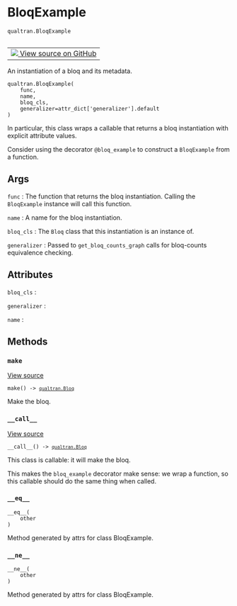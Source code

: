 # BloqExample
`qualtran.BloqExample`


<table class="tfo-notebook-buttons tfo-api nocontent" align="left">
<td>
  <a target="_blank" href="https://github.com/quantumlib/Qualtran/blob/main/qualtran/_infra/bloq_example.py#L22-L56">
    <img src="https://www.tensorflow.org/images/GitHub-Mark-32px.png" />
    View source on GitHub
  </a>
</td>
</table>



An instantiation of a bloq and its metadata.

<pre class="devsite-click-to-copy prettyprint lang-py tfo-signature-link">
<code>qualtran.BloqExample(
    func,
    name,
    bloq_cls,
    generalizer=attr_dict[&#x27;generalizer&#x27;].default
)
</code></pre>



<!-- Placeholder for "Used in" -->

In particular, this class wraps a callable that returns a bloq instantiation with
explicit attribute values.

Consider using the decorator `@bloq_example` to construct a `BloqExample` from a function.

<h2 class="add-link">Args</h2>

`func`<a id="func"></a>
: The function that returns the bloq instantiation. Calling the `BloqExample` instance
  will call this function.

`name`<a id="name"></a>
: A name for the bloq instantiation.

`bloq_cls`<a id="bloq_cls"></a>
: The `Bloq` class that this instantiation is an instance of.

`generalizer`<a id="generalizer"></a>
: Passed to `get_bloq_counts_graph` calls for bloq-counts equivalence checking.






<h2 class="add-link">Attributes</h2>

`bloq_cls`<a id="bloq_cls"></a>
: &nbsp;

`generalizer`<a id="generalizer"></a>
: &nbsp;

`name`<a id="name"></a>
: &nbsp;




## Methods

<h3 id="make"><code>make</code></h3>

<a target="_blank" class="external" href="https://github.com/quantumlib/Qualtran/blob/main/qualtran/_infra/bloq_example.py#L46-L48">View source</a>

<pre class="devsite-click-to-copy prettyprint lang-py tfo-signature-link">
<code>make() -> <a href="../qualtran/Bloq.html"><code>qualtran.Bloq</code></a>
</code></pre>

Make the bloq.


<h3 id="__call__"><code>__call__</code></h3>

<a target="_blank" class="external" href="https://github.com/quantumlib/Qualtran/blob/main/qualtran/_infra/bloq_example.py#L50-L56">View source</a>

<pre class="devsite-click-to-copy prettyprint lang-py tfo-signature-link">
<code>__call__() -> <a href="../qualtran/Bloq.html"><code>qualtran.Bloq</code></a>
</code></pre>

This class is callable: it will make the bloq.

This makes the `bloq_example` decorator make sense: we wrap a function, so this
callable should do the same thing when called.

<h3 id="__eq__"><code>__eq__</code></h3>

<pre class="devsite-click-to-copy prettyprint lang-py tfo-signature-link">
<code>__eq__(
    other
)
</code></pre>

Method generated by attrs for class BloqExample.


<h3 id="__ne__"><code>__ne__</code></h3>

<pre class="devsite-click-to-copy prettyprint lang-py tfo-signature-link">
<code>__ne__(
    other
)
</code></pre>

Method generated by attrs for class BloqExample.




